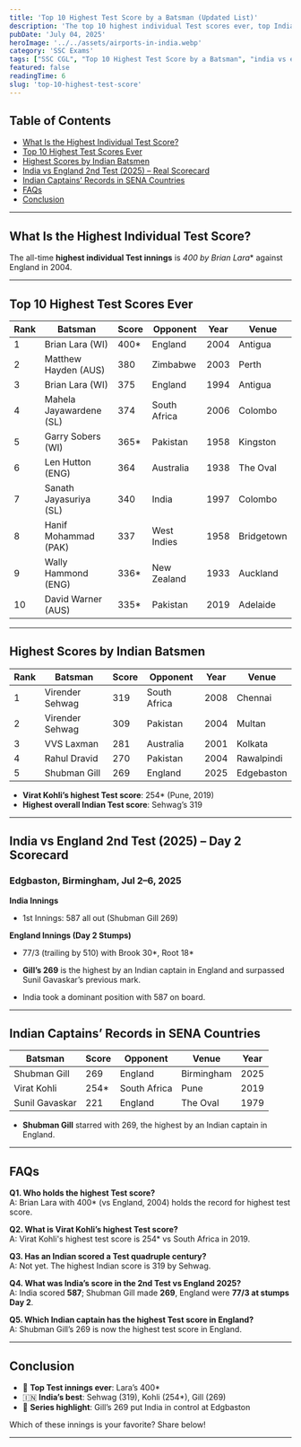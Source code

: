 ```yaml
---
title: 'Top 10 Highest Test Score by a Batsman (Updated List)'
description: 'The top 10 highest individual Test scores ever, top Indian Test scores including Kohli and Shubman Gill.'
pubDate: 'July 04, 2025'
heroImage: '../../assets/airports-in-india.webp'
category: 'SSC Exams'
tags: ["SSC CGL", "Top 10 Highest Test Score by a Batsman", "india vs england", "Shubman Gill score today"]
featured: false
readingTime: 6
slug: 'top-10-highest-test-score'
---
```


## Table of Contents
- [What Is the Highest Individual Test Score?](#what-is-the-highest-individual-test-score)
- [Top 10 Highest Test Scores Ever](#top-10-highest-test-scores-ever)
- [Highest Scores by Indian Batsmen](#highest-scores-by-indian-batsmen)
- [India vs England 2nd Test (2025) – Real Scorecard](#india-vs-england-2nd-test-2025–real-scorecard)
- [Indian Captains’ Records in SENA Countries](#indian-captains-records-in-sena-countries)
- [FAQs](#faqs)
- [Conclusion](#conclusion)

---

## What Is the Highest Individual Test Score?

The all-time **highest individual Test innings** is **400* by Brian Lara** against England in 2004.

---

## Top 10 Highest Test Scores Ever

| Rank | Batsman                    | Score | Opponent     | Year | Venue     |
|------|----------------------------|-------|--------------|------|-----------|
| 1    | Brian Lara (WI)            | 400*  | England      | 2004 | Antigua   |
| 2    | Matthew Hayden (AUS)       | 380   | Zimbabwe     | 2003 | Perth     |
| 3    | Brian Lara (WI)            | 375   | England      | 1994 | Antigua   |
| 4    | Mahela Jayawardene (SL)    | 374   | South Africa | 2006 | Colombo   |
| 5    | Garry Sobers (WI)          | 365*  | Pakistan     | 1958 | Kingston  |
| 6    | Len Hutton (ENG)           | 364   | Australia    | 1938 | The Oval  |
| 7    | Sanath Jayasuriya (SL)     | 340   | India        | 1997 | Colombo   |
| 8    | Hanif Mohammad (PAK)       | 337   | West Indies  | 1958 | Bridgetown|
| 9    | Wally Hammond (ENG)        | 336*  | New Zealand  | 1933 | Auckland  |
| 10   | David Warner (AUS)         | 335*  | Pakistan     | 2019 | Adelaide  |

---

## Highest Scores by Indian Batsmen

| Rank | Batsman               | Score | Opponent       | Year | Venue   |
|------|------------------------|-------|----------------|------|---------|
| 1    | Virender Sehwag        | 319   | South Africa   | 2008 | Chennai |
| 2    | Virender Sehwag        | 309   | Pakistan       | 2004 | Multan  |
| 3    | VVS Laxman             | 281   | Australia      | 2001 | Kolkata |
| 4    | Rahul Dravid           | 270   | Pakistan       | 2004 | Rawalpindi |
| 5    | Shubman Gill           | 269  | England   | 2025 | Edgebaston    |

- **Virat Kohli’s highest Test score**: 254* (Pune, 2019)  
- **Highest overall Indian Test score**: Sehwag’s 319

---

## India vs England 2nd Test (2025) – Day 2 Scorecard

### Edgbaston, Birmingham, Jul 2–6, 2025

**India Innings**  
- 1st Innings: 587 all out (Shubman Gill 269)

**England Innings (Day 2 Stumps)**  
- 77/3 (trailing by 510) with Brook 30*, Root 18*

- **Gill’s 269** is the highest by an Indian captain in England and surpassed Sunil Gavaskar’s previous mark.  
- India took a dominant position with 587 on board.

---

## Indian Captains’ Records in SENA Countries

| Batsman          | Score | Opponent | Venue       | Year |
|------------------|-------|----------|-------------|------|
| Shubman Gill     | 269   | England | Birmingham  | 2025 |
| Virat Kohli      | 254*  | South Africa | Pune   | 2019 |
| Sunil Gavaskar   | 221   | England | The Oval    | 1979 |

- **Shubman Gill** starred with 269, the highest by an Indian captain in England.

---

## FAQs

**Q1. Who holds the highest Test score?**  
A: Brian Lara with 400* (vs England, 2004) holds the record for highest test score.

**Q2. What is Virat Kohli’s highest Test score?**  
A: Virat Kohli's highest test score is 254* vs South Africa in 2019.

**Q3. Has an Indian scored a Test quadruple century?**  
A: Not yet. The highest Indian score is 319 by Sehwag.

**Q4. What was India’s score in the 2nd Test vs England 2025?**  
A: India scored **587**; Shubman Gill made **269**, England were **77/3 at stumps Day 2**.

**Q5. Which Indian captain has the highest Test score in England?**  
A: Shubman Gill’s 269 is now the highest test score in England.

---

## Conclusion

- 🌟 **Top Test innings ever**: Lara’s 400*  
- 🇮🇳 **India’s best**: Sehwag (319), Kohli (254*), Gill (269)  
- 📍 **Series highlight**: Gill’s 269 put India in control at Edgbaston

Which of these innings is your favorite? Share below!

---
